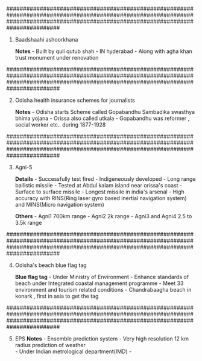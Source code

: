 
########################################################################################################################################################################################

1. Baadshaahi ashoorkhana	

	**Notes**
		- Built by quli qutub shah
		- IN hyderabad
		- Along with agha khan trust monument under renovation

########################################################################################################################################################################################

2. Odisha health insurance schemes for journalists
	
	**Notes**
		- Odisha starts Scheme called Gopabandhu Sambadika swasthya bhima yojana
		- Orissa also called utkala
		- Gopabandhu was reformer , social worker etc.. during 1877-1928
	

########################################################################################################################################################################################

3. Agni-5
	
	**Details**
		- Successfully test fired
		- Indigeneously developed
		- Long range ballistic missile
		- Tested at Abdul kalam island near orissa's coast
		- Surface to surface missile
		- Longest missile in india's arsenal
		- High accuracy with RINS(Ring laser gyro based inertial navigation system) and MINS(Micro navigation system)
		
	**Others**
		- Agni1 700km range
		- Agni2 2k range
		- Agni3 and Agni4 2.5 to 3.5k range

########################################################################################################################################################################################

4. Odisha's beach blue flag tag
	
	**Blue flag tag**
		- Under Ministry of Environment
		- Enhance standards of beach under Integrated coastal management programme
		- Meet 33 environment and tourism related conditions
		- Chandrabaagha beach in konark , first in asia to get the tag

########################################################################################################################################################################################

5. EPS 
	**Notes**
		- Ensemble prediction system
		- Very high resolution 12 km radius prediction of weather	
		- Under Indian metrological department(IMD)
		- 
